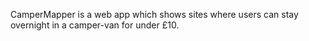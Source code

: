 CamperMapper is a web app which shows sites where users can stay overnight in a camper-van for under £10.
